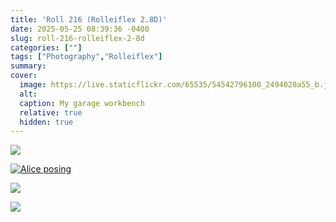 ```yaml
---
title: 'Roll 216 (Rolleiflex 2.8D)'
date: 2025-05-25 08:39:36 -0400
slug: roll-216-rolleiflex-2-8d
categories: [""]
tags: ["Photography","Rolleiflex"]
summary: 
cover: 
  image: https://live.staticflickr.com/65535/54542796100_2494020a55_b.jpg
  alt: 
  caption: My garage workbench
  relative: true
  hidden: true
---
```



[![](https://live.staticflickr.com/65535/54542796100_2494020a55_b.jpg)](https://flickr.com/photos/jbaty/54542796100/in/dateposted-public/)

[![Alice posing](https://live.staticflickr.com/65535/54542640999_766af43f9f_b.jpg)](https://flickr.com/photos/jbaty/54542640999/in/dateposted-public/)

[![](https://live.staticflickr.com/65535/54541577792_b41ba225fa_b.jpg)](https://flickr.com/photos/jbaty/54541577792/in/dateposted-public/)

[![](https://live.staticflickr.com/65535/54542452446_e6618a792b_b.jpg)](https://flickr.com/photos/jbaty/54542452446/in/dateposted-public/)

